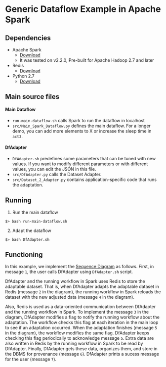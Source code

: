 # Generic Dataflow Example in Apache Spark

## Dependencies

- Apache Spark
  - [Download](https://spark.apache.org/downloads.html)
  - It was tested on v2.2.0, Pre-built for Apache Hadoop 2.7 and later
- Redis
  - [Download](https://redis.io/topics/quickstart)
- Python 2.7
  - [Download](https://www.python.org/downloads/)

## Main source files

#### Main Dataflow

- `run-main-dataflow.sh` calls Spark to run the dataflow in localhost
- `src/Main_Spark_Dataflow.py` defines the main dataflow. For a longer demo, you can add more elements to X or increase the sleep time in `act3`.

#### DfAdapter

- `DfAdapter.sh` predefines some parameters that can be tuned with new values. If you want to modify different parameters or with different values, you can edit the JSON in this file.
- `src/DfAdapter.py` calls the Dataset Adapter.
- `src/Dataset_2_Adapter.py` contains application-specific code that runs the adaptation.

## Running

1. Run the main dataflow
```
$> bash run-main-dataflow.sh
```

2. Adapt the dataflow
```
$> bash DfAdapter.sh
```

## Functioning

In this example, we implement the [Sequence Diagram](../README.md#sequence-diagram) as follows.
First, in message `1`, the user calls DfAdapter using `DfAdapter.sh` script.

DfAdapter and the running workflow in Spark uses Redis to store the adaptable dataset. That is, when DfAdapter adapts the adaptable dataset in Redis (message `2` in the diagram), the running workflow in Spark reloads the dataset with the new adjusted data (message `4` in the diagram).

Also, Redis is used as a data-oriented communication between DfAdapter and the running workflow in Spark. To implement the message `3` in the diagram, DfAdapter modifies a flag to notify the running workflow about the adaptation. The workflow checks this flag at each iteration in the main loop to see if an adaptation occurred. When the adaptation finishes (message `5` in the diagram), the workflow modifies the same flag. DfAdapter keeps checking this flag periodically to acknowledge message `5`. Extra data are also written in Redis by the running workflow in Spark to be read by DfAdapter. Finally, DfAdapter gets these data, organizes them, and store in the DBMS for provenance (message `6`). DfAdapter prints a sucess message for the user (message `7`).

